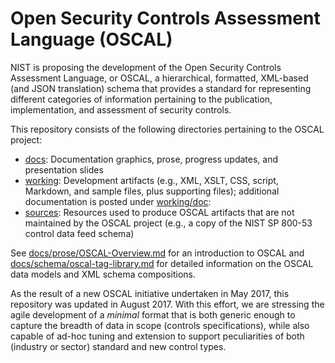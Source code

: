 # Open Security Controls Assessment Language (OSCAL) 

NIST is proposing the development of the Open Security Controls Assessment Language, or OSCAL, a hierarchical, formatted, XML-based (and JSON translation) schema that provides a standard for representing different categories of information pertaining to the publication, implementation, and assessment of security controls. 

This repository consists of the following directories pertaining to the OSCAL project:
  * [docs](docs): Documentation graphics, prose, progress updates, and presentation slides
  * [working](working): Development artifacts (e.g., XML, XSLT, CSS, script, Markdown, and sample files, plus supporting files); additional documentation is posted under [working/doc](working/doc): 
  * [sources](sources): Resources used to produce OSCAL artifacts that are not maintained by the OSCAL project (e.g., a copy of the NIST SP 800-53 control data feed schema)

See [docs/prose/OSCAL-Overview.md](docs/prose/OSCAL-Overview.md) for an introduction to OSCAL and [docs/schema/oscal-tag-library.md](docs/schema/oscal-tag-library.md) for detailed information on the OSCAL data models and XML schema compositions.

As the result of a new OSCAL initiative undertaken in May 2017, this repository was updated in August 2017. With this effort, we are stressing the agile development of a *minimal* format that is both generic enough to capture the breadth of data in scope (controls specifications), while also capable of ad-hoc tuning and extension to support peculiarities of both (industry or sector) standard and new control types.
